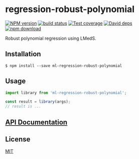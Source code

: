 # regression-robust-polynomial

  [![NPM version][npm-image]][npm-url]
  [![build status][travis-image]][travis-url]
  [![Test coverage][codecov-image]][codecov-url]
  [![David deps][david-image]][david-url]
  [![npm download][download-image]][download-url]

Robust polynomial regression using LMedS.

## Installation

`$ npm install --save ml-regression-robust-polynomial`

## Usage

```js
import library from 'ml-regression-robust-polynomial';

const result = library(args);
// result is ...
```

## [API Documentation](https://mljs.github.io/regression-robust-polynomial/)

## License

  [MIT](./LICENSE)

[npm-image]: https://img.shields.io/npm/v/ml-regression-robust-polynomial.svg?style=flat-square
[npm-url]: https://npmjs.org/package/ml-regression-robust-polynomial
[travis-image]: https://img.shields.io/travis/mljs/regression-robust-polynomial/master.svg?style=flat-square
[travis-url]: https://travis-ci.org/mljs/regression-robust-polynomial
[codecov-image]: https://img.shields.io/codecov/c/github/mljs/regression-robust-polynomial.svg?style=flat-square
[codecov-url]: https://codecov.io/gh/mljs/regression-robust-polynomial
[david-image]: https://img.shields.io/david/mljs/regression-robust-polynomial.svg?style=flat-square
[david-url]: https://david-dm.org/mljs/regression-robust-polynomial
[download-image]: https://img.shields.io/npm/dm/ml-regression-robust-polynomial.svg?style=flat-square
[download-url]: https://npmjs.org/package/ml-regression-robust-polynomial
